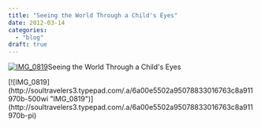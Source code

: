 ```yaml
---
title: "Seeing the World Through a Child's Eyes"
date: 2012-03-14
categories: 
  - "blog"
draft: true
---
```


[![IMG_0819](https://soultravelers3.typepad.com/.a/6a00e5502a95078833016302d3da73970d-200wi "IMG_0819")](http://soultravelers3.typepad.com/.a/6a00e5502a95078833016302d3da73970d-pi)Seeing the World Through a Child's Eyes

<!--more--> [![IMG_0819](http://soultravelers3.typepad.com/.a/6a00e5502a95078833016763c8a911970b-500wi "IMG_0819")](http://soultravelers3.typepad.com/.a/6a00e5502a95078833016763c8a911970b-pi)
